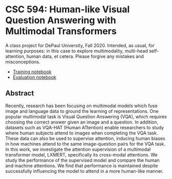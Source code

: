 # CSC 594: Human-like Visual Question Answering with Multimodal Transformers

A class project for DePaul University, Fall 2020. Intended, as usual, for learning purposes: in this case to explore multimodality, multi-head self-attention, human data, et cetera. Please forgive any mistakes and misconceptions.

- [Training notebook](https://colab.research.google.com/drive/1jvcd8S5JgNPPBgXwQi6ti2txMxa5LpVP)
- [Evaluation notebook](https://colab.research.google.com/drive/1zsxaGkp-EetLgp1dRk6IdMv4oc7JmMRL)

## Abstract

Recently, research has been focusing on multimodal models which fuse image and language data to ground the learning of representations. One popular multimodal task is Visual Question Answering (VQA), which requires choosing the correct answer given an image and a question. In addition, datasets such as VQA-HAT (Human ATtention) enable researchers to study where human subjects attend to images when completing the VQA task. These data can also be used to supervise attention, inducing human biases in how machines attend to the same image-question pairs for the VQA task. In this work, we investigate the attention supervision of a multimodal transformer model, LXMERT, specifically its cross-modal attentions. We study the performance of the supervised model and compare the human and machine attentions. We find that performance is maintained despite successfully influencing the model to attend in a more human-like manner.
